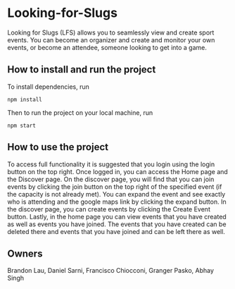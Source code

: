 # Looking-for-Slugs
Looking for Slugs (LFS) allows you to seamlessly view and create sport events. You can become an organizer and create and monitor your own events, or become an attendee, someone looking to get into a game.

## How to install and run the project
To install dependencies, run
```
npm install
```

Then to run the project on your local machine, run
```
npm start
```

## How to use the project
To access full functionality it is suggested that you login using the login button on the top right. Once logged in, you can access the Home page and the Discover page.
On the discover page, you will find that you can join events by clicking the join button on the top right of the specified event (if the capacity is not already met). You can expand the event and see exactly who is attending and the google maps link by clicking the expand button. In the discover page, you can create events by clicking the Create Event button.
Lastly, in the home page you can view events that you have created as well as events you have joined. The events that you have created can be deleted there and events that you have joined and can be left there as well. 

## Owners
Brandon Lau, Daniel Sarni, Francisco Chiocconi, Granger Pasko, Abhay Singh
